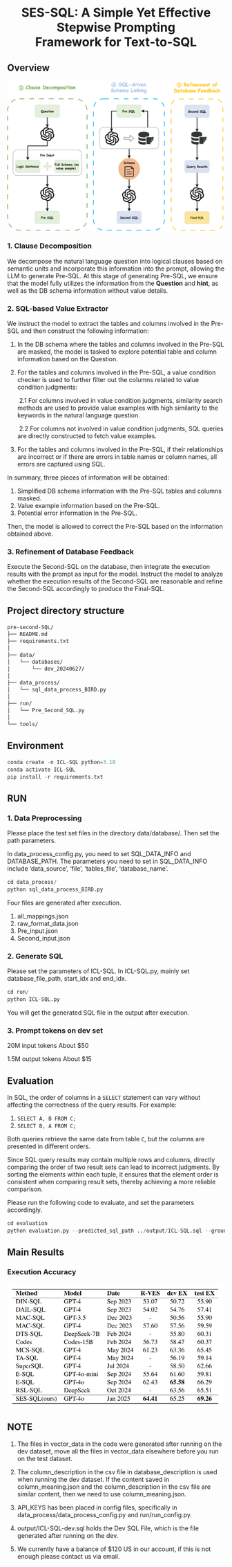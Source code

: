 <div style="text-align: center;">
  <h1>SES-SQL: A Simple Yet Effective Stepwise Prompting <br>Framework for Text-to-SQL</h1>
</div>

<h2>Overview</h2>


![SES-SQL](figs/SES-SQL.svg)

<h3>1. Clause Decomposition</h3>

We decompose the natural language question into logical clauses based on semantic units and incorporate this information into the prompt, allowing the LLM to generate Pre-SQL. 
At this stage of generating Pre-SQL, we ensure that the model fully utilizes the information from the **Question** and **hint**, as well as the DB schema information without value details.

<h3>2. SQL-based Value Extractor</h3>

We instruct the model to extract the tables and columns involved in the Pre-SQL and then construct the following information:

1. In the DB schema where the tables and columns involved in the Pre-SQL are masked, the model is tasked to explore potential table and column information based on the Question.

2. For the tables and columns involved in the Pre-SQL, a value condition checker is used to further filter out the columns related to value condition judgments: 

   ​	2.1 For columns involved in value condition judgments, similarity search methods are used to provide value examples with high similarity to the keywords in the natural language question. 

   ​	2.2 For columns not involved in value condition judgments, SQL queries are directly constructed to fetch value examples.

3. For the tables and columns involved in the Pre-SQL, if their relationships are incorrect or if there are errors in table names or column names, all errors are captured using SQL.

In summary, three pieces of information will be obtained:

1. Simplified DB schema information with the Pre-SQL tables and columns masked.
2. Value example information based on the Pre-SQL.
3. Potential error information in the Pre-SQL.

Then, the model is allowed to correct the Pre-SQL based on the information obtained above.

<h3>3. Refinement of Database Feedback</h3>

Execute the Second-SQL on the database, then integrate the execution results with the prompt as input for the model. Instruct the model to analyze whether the execution results of the Second-SQL are reasonable and refine the Second-SQL accordingly to produce the Final-SQL.

<h2>Project directory structure</h2>


```plaintext
pre-second-SQL/
├── README.md
├── requirements.txt
│
├── data/
│   └── databases/
│		└── dev_20240627/
│
├── data_process/
│   └── sql_data_process_BIRD.py
│
├── run/
│   └── Pre_Second_SQL.py
│
└── tools/
```

<h2>Environment</h2>


```python
conda create -n ICL-SQL python=3.10
conda activate ICL-SQL
pip install -r requirements.txt
```

<h2>RUN</h2>


<h3>1. Data Preprocessing</h3>

Please place the test set files in the directory data/database/. Then set the path parameters. 

In data_process_config.py, you need to set SQL_DATA_INFO and DATABASE_PATH. The parameters you need to set in SQL_DATA_INFO include ‘data_source’, ‘file’, ‘tables_file’, ‘database_name’.

```python
cd data_process/
python sql_data_process_BIRD.py
```

Four files are generated after execution.

1. all_mappings.json
2. raw_format_data.json    
2. Pre_input.json
3. Second_input.json

<h3>2. Generate SQL</h3>

Please set the parameters of ICL-SQL. In ICL-SQL.py, mainly set database_file_path, start_idx and end_idx.

```python
cd run/
python ICL-SQL.py
```

You will get the generated SQL file in the output after execution.

<h3>3. Prompt tokens on dev set</h3>

20M input tokens       About $50

1.5M output tokens     About $15

<h2>Evaluation</h2>


In SQL, the order of columns in a `SELECT` statement can vary without affecting the correctness of the query results. For example:

1. `SELECT A, B FROM C;`
2. `SELECT B, A FROM C;`

Both queries retrieve the same data from table `C`, but the columns are presented in different orders.

Since SQL query results may contain multiple rows and columns, directly comparing the order of two result sets can lead to incorrect judgments. By sorting the elements within each tuple, it ensures that the element order is consistent when comparing result sets, thereby achieving a more reliable comparison.

Please run the following code to evaluate, and set the parameters accordingly.

```python
cd evaluation
python evaluation.py --predicted_sql_path ../output/ICL-SQL.sql --ground_truth_path ../data/database/dev_20240627/dev.sql --data_mode dev --db_root_path ../data/database/dev_20240627/dev_databases/ --diff_json_path ../data/database/dev_20240627/dev.json
```

<h2>Main Results</h2>

### Execution Accuracy

![ICL-SQL](figs/main_result.png)

<h2>NOTE</h2>


1. The files in vector_data in the code were generated after running on the dev dataset, move all the files in vector_data elsewhere before you run on the test dataset.

2. The column_description in the csv file in database_description is used when running the dev dataset. If the content saved in column_meaning.json and the column_description in the csv file are similar content, then we need to use column_meaning.json.

3. API_KEYS has been placed in config files, specifically in data_process/data_process_config.py and run/run_config.py.

4. output/ICL-SQL-dev.sql holds the Dev SQL File, which is the file generated after running on the dev.

5. We currently have a balance of $120 US in our account, if this is not enough please contact us via email.
